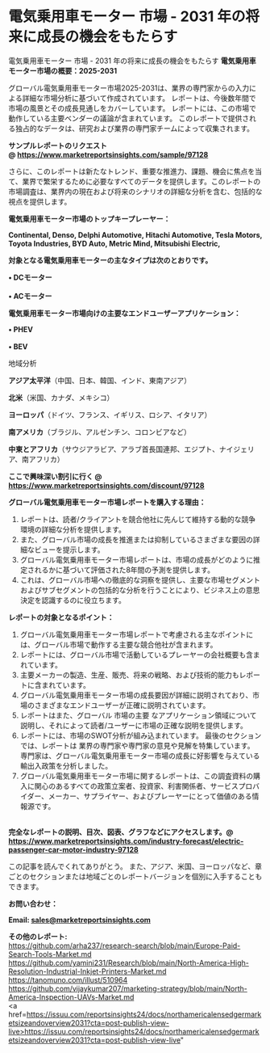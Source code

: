 # 電気乗用車モーター 市場 - 2031 年の将来に成長の機会をもたらす
電気乗用車モーター 市場 - 2031 年の将来に成長の機会をもたらす
<strong><b>電気乗用車モーター市場の概要：2025-2031</b></strong>

グローバル電気乗用車モーター市場2025-2031は、業界の専門家からの入力による詳細な市場分析に基づいて作成されています。 レポートは、今後数年間で市場の風景とその成長見通しをカバーしています。 レポートには、この市場で動作している主要ベンダーの議論が含まれています。 このレポートで提供される独占的なデータは、研究および業界の専門家チームによって収集されます。

<strong>サンプルレポートのリクエスト @ <a href=https://www.marketreportsinsights.com/sample/97128>https://www.marketreportsinsights.com/sample/97128</a></strong>

さらに、このレポートは新たなトレンド、重要な推進力、課題、機会に焦点を当て、業界で繁栄するために必要なすべてのデータを提供します。このレポートの市場調査は、業界内の現在および将来のシナリオの詳細な分析を含む、包括的な視点を提供します。

<strong>電気乗用車モーター市場のトップキープレーヤー：</strong>

<strong>Continental, Denso, Delphi Automotive, Hitachi Automotive, Tesla Motors, Toyota Industries, BYD Auto, Metric Mind, Mitsubishi Electric,</strong>

<strong><b>対象となる電気乗用車モーターの主なタイプは次のとおりです。</b></strong>

<strong>• DCモーター<br><br>•  ACモーター</strong>

<strong><b>電気乗用車モーター市場向けの主要なエンドユーザーアプリケーション：</b></strong>

<strong>• PHEV<br><br>•  BEV</strong>

 地域分析

<strong><b>アジア太平洋</b></strong>（中国、日本、韓国、インド、東南アジア）

<strong><b>北米</b></strong>（米国、カナダ、メキシコ）

<strong><b>ヨーロッパ</b></strong>（ドイツ、フランス、イギリス、ロシア、イタリア）

<strong><b>南アメリカ</b></strong>（ブラジル、アルゼンチン、コロンビアなど）

<strong><b>中東とアフリカ</b></strong>（サウジアラビア、アラブ首長国連邦、エジプト、ナイジェリア、南アフリカ）

<strong>ここで興味深い割引に行く @ <a href=https://www.marketreportsinsights.com/discount/97128>https://www.marketreportsinsights.com/discount/97128</a></strong>

<strong><b>グローバル電気乗用車モーター市場レポートを購入する理由：</b></strong>
<ol>
  <li>レポートは、読者/クライアントを競合他社に先んじて維持する動的な競争環境の詳細な分析を提供します。</li>
  <li>また、グローバル市場の成長を推進または抑制しているさまざまな要因の詳細なビューを提示します。</li>
  <li>グローバル電気乗用車モーター市場レポートは、市場の成長がどのように推定されるかに基づいて評価された8年間の予測を提供します。</li>
  <li>これは、グローバル市場への徹底的な洞察を提供し、主要な市場セグメントおよびサブセグメントの包括的な分析を行うことにより、ビジネス上の意思決定を認識するのに役立ちます。</li>
</ol>
<strong><b>レポートの対象となるポイント：</b></strong>
<ol>
  <li>グローバル電気乗用車モーター市場レポートで考慮される主なポイントには、グローバル市場で動作する主要な競合他社が含まれます。</li>
  <li>レポートには、グローバル市場で活動しているプレーヤーの会社概要も含まれています。</li>
  <li>主要メーカーの製造、生産、販売、将来の戦略、および技術的能力もレポートに含まれています。</li>
  <li>グローバル電気乗用車モーター市場の成長要因が詳細に説明されており、市場のさまざまなエンドユーザーが正確に説明されています。</li>
  <li>レポートはまた、グローバル 市場の主要 なアプリケーション領域について説明し、それによって読者/ユーザーに市場の正確な説明を提供します。</li>
  <li>レポートには、市場のSWOT分析が組み込まれています。 最後のセクションでは、レポートは 業界の専門家や専門家の意見や見解を特集しています。 専門家は、グローバル電気乗用車モーター市場の成長に好影響を与えている輸出入政策を分析しました。</li>
  <li>グローバル電気乗用車モーター市場に関するレポートは、この調査資料の購入に関心のあるすべての政策立案者、投資家、利害関係者、サービスプロバイダー、メーカー、サプライヤー、およびプレーヤーにとって価値のある情報源です。</li>
</ol><br>
<strong>完全なレポートの説明、目次、図表、グラフなどにアクセスします。@ <a href=https://www.marketreportsinsights.com/industry-forecast/electric-passenger-car-motor-industry-97128>https://www.marketreportsinsights.com/industry-forecast/electric-passenger-car-motor-industry-97128</a></strong>

この記事を読んでくれてありがとう。 また、アジア、米国、ヨーロッパなど、章ごとのセクションまたは地域ごとのレポートバージョンを個別に入手することもできます。

<strong><b>お問い合わせ：</b></strong>

<strong>Email: </strong><a href=mailto:sales@marketreportsinsights.com><strong>sales@marketreportsinsights.com</strong></a>

<strong>その他のレポート:</strong>
<br>
<a href=https://github.com/arha237/research-search/blob/main/Europe-Paid-Search-Tools-Market.md>https://github.com/arha237/research-search/blob/main/Europe-Paid-Search-Tools-Market.md</a>
<br>
<a href=https://github.com/yamini231/Research/blob/main/North-America-High-Resolution-Industrial-Inkjet-Printers-Market.md>https://github.com/yamini231/Research/blob/main/North-America-High-Resolution-Industrial-Inkjet-Printers-Market.md</a>
<br>
<a href=https://tanomuno.com/illust/510964>https://tanomuno.com/illust/510964</a>
<br>
<a href=https://github.com/vijaykumar207/marketing-strategy/blob/main/North-America-Inspection-UAVs-Market.md>https://github.com/vijaykumar207/marketing-strategy/blob/main/North-America-Inspection-UAVs-Market.md</a>
<br>
<a href=https://issuu.com/reportsinsights24/docs/northamericalensedgermarketsizeandoverview2031?cta=post-publish-view-live>https://issuu.com/reportsinsights24/docs/northamericalensedgermarketsizeandoverview2031?cta=post-publish-view-live</a>"
